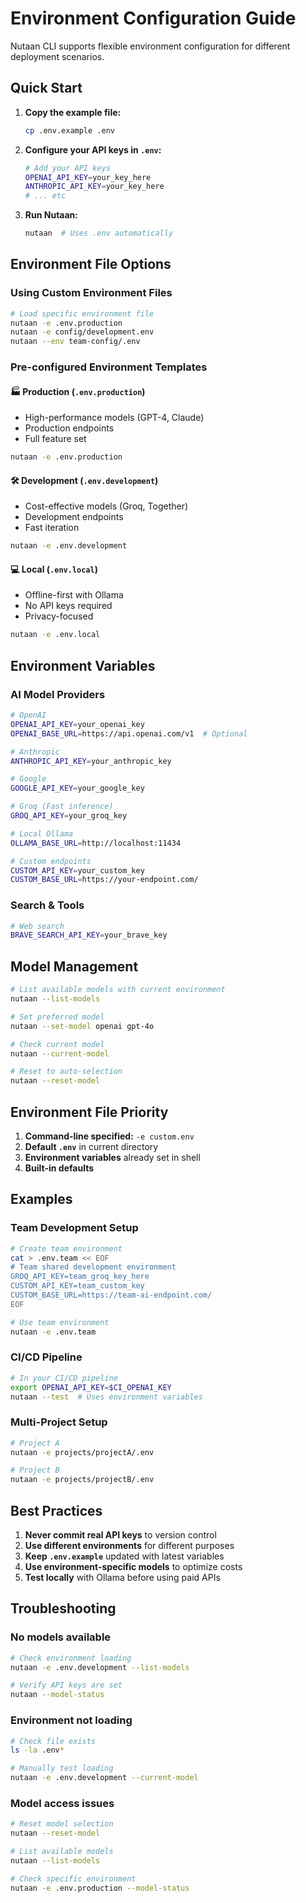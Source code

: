 # Environment Configuration Guide

Nutaan CLI supports flexible environment configuration for different deployment scenarios.

## Quick Start

1. **Copy the example file:**
   ```bash
   cp .env.example .env
   ```

2. **Configure your API keys in `.env`:**
   ```bash
   # Add your API keys
   OPENAI_API_KEY=your_key_here
   ANTHROPIC_API_KEY=your_key_here
   # ... etc
   ```

3. **Run Nutaan:**
   ```bash
   nutaan  # Uses .env automatically
   ```

## Environment File Options

### Using Custom Environment Files

```bash
# Load specific environment file
nutaan -e .env.production
nutaan -e config/development.env
nutaan --env team-config/.env
```

### Pre-configured Environment Templates

#### 🏭 **Production** (`.env.production`)
- High-performance models (GPT-4, Claude)
- Production endpoints
- Full feature set

```bash
nutaan -e .env.production
```

#### 🛠️ **Development** (`.env.development`)  
- Cost-effective models (Groq, Together)
- Development endpoints
- Fast iteration

```bash
nutaan -e .env.development
```

#### 💻 **Local** (`.env.local`)
- Offline-first with Ollama
- No API keys required
- Privacy-focused

```bash
nutaan -e .env.local
```

## Environment Variables

### AI Model Providers
```bash
# OpenAI
OPENAI_API_KEY=your_openai_key
OPENAI_BASE_URL=https://api.openai.com/v1  # Optional

# Anthropic
ANTHROPIC_API_KEY=your_anthropic_key

# Google
GOOGLE_API_KEY=your_google_key

# Groq (Fast inference)
GROQ_API_KEY=your_groq_key

# Local Ollama
OLLAMA_BASE_URL=http://localhost:11434

# Custom endpoints
CUSTOM_API_KEY=your_custom_key
CUSTOM_BASE_URL=https://your-endpoint.com/
```

### Search & Tools
```bash
# Web search
BRAVE_SEARCH_API_KEY=your_brave_key
```

## Model Management

```bash
# List available models with current environment
nutaan --list-models

# Set preferred model
nutaan --set-model openai gpt-4o

# Check current model
nutaan --current-model

# Reset to auto-selection
nutaan --reset-model
```

## Environment File Priority

1. **Command-line specified:** `-e custom.env`
2. **Default `.env`** in current directory
3. **Environment variables** already set in shell
4. **Built-in defaults**

## Examples

### Team Development Setup
```bash
# Create team environment
cat > .env.team << EOF
# Team shared development environment
GROQ_API_KEY=team_groq_key_here
CUSTOM_API_KEY=team_custom_key
CUSTOM_BASE_URL=https://team-ai-endpoint.com/
EOF

# Use team environment
nutaan -e .env.team
```

### CI/CD Pipeline
```bash
# In your CI/CD pipeline
export OPENAI_API_KEY=$CI_OPENAI_KEY
nutaan --test  # Uses environment variables
```

### Multi-Project Setup
```bash
# Project A
nutaan -e projects/projectA/.env

# Project B  
nutaan -e projects/projectB/.env
```

## Best Practices

1. **Never commit real API keys** to version control
2. **Use different environments** for different purposes
3. **Keep `.env.example`** updated with latest variables
4. **Use environment-specific models** to optimize costs
5. **Test locally** with Ollama before using paid APIs

## Troubleshooting

### No models available
```bash
# Check environment loading
nutaan -e .env.development --list-models

# Verify API keys are set
nutaan --model-status
```

### Environment not loading
```bash
# Check file exists
ls -la .env*

# Manually test loading
nutaan -e .env.development --current-model
```

### Model access issues
```bash
# Reset model selection
nutaan --reset-model

# List available models
nutaan --list-models

# Check specific environment
nutaan -e .env.production --model-status
```
